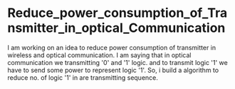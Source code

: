 # Reduce_power_consumption_of_Transmitter_in_optical_Communication
I am working on an idea to reduce power consumption of transmitter in wireless and optical communication. 
I am saying that in optical communication we transmitting '0' and '1' logic. and to transmit logic '1' we have to send some power to represent logic '1'.
So, i build a algorithm to reduce no. of logic '1' in are transmitting sequence.
